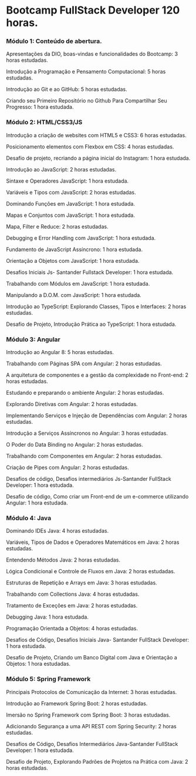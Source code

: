 # Bootcamp FullStack Developer 120 horas.



### Módulo 1: Conteúdo de abertura.

Apresentações da DIO,  boas-vindas e funcionalidades do Bootcamp: 3 horas estudadas.

Introdução a Programação e Pensamento Computacional: 5 horas estudadas.

 Introdução ao Git e ao GitHub: 5 horas estudadas.

 Criando seu Primeiro Repositório no Github Para Compartilhar Seu Progresso: 1 hora estudada.

### Módulo 2: HTML/CSS3/JS

Introdução a criação de websites com HTML5 e CSS3: 6 horas estudadas.

Posicionamento elementos com Flexbox em CSS: 4 horas estudadas.

Desafio de projeto, recriando a página inicial do Instagram: 1 hora estudada.

Introdução ao JavaScript: 2 horas estudadas.

Sintaxe e Operadores JavaScript: 1 hora estudada.

Variáveis e Tipos com JavaScript: 2 horas estudadas.

Dominando Funções em JavaScript: 1 hora estudada.

Mapas e Conjuntos com JavaScript: 1 hora estudada.

Mapa, Filter e Reduce: 2 horas estudadas.

Debugging e Error Handling com JavaScript: 1 hora estudada.

Fundamento de JavaScript Assíncrono: 1 hora estudada.

Orientação a Objetos com JavaScript: 1 hora estudada.

Desafios Iniciais Js- Santander Fullstack Developer: 1 hora estudada.

Trabalhando com Módulos em JavaScript: 1 hora estudada.

Manipulando a D.O.M. com JavaScript: 1 hora estudada.

Introdução ao TypeScript: Explorando Classes, Tipos e Interfaces: 2 horas estudadas.

Desafio de Projeto, Introdução Prática ao TypeScript: 1 hora estudada.

### Módulo 3: Angular

Introdução ao Angular 8: 5 horas estudadas.

Trabalhando com Páginas SPA com Angular: 2 horas estudadas.

A arquitetura de componentes e a gestão da complexidade no Front-end: 2 horas estudadas.

Estudando e preparando o ambiente Angular: 2 horas estudadas.

Explorando Diretivas com Angular: 2 horas estudadas.

Implementando Serviços e Injeção de Dependências com Angular: 2 horas estudadas.

Introdução a Serviços Assíncronos no Angular: 3 horas estudadas.

O Poder do Data Binding no Angular: 2 horas estudadas.

Trabalhando com Componentes em Angular: 2 horas estudadas.

Criação de Pipes com Angular: 2 horas estudadas.

Desafios de código, Desafios intermediários Js-Santander FullStack Developer: 1 hora estudada.

Desafio de código, Como criar um Front-end de um e-commerce utilizando Angular: 1 hora estudada.

### Módulo 4: Java

Dominando IDEs Java: 4 horas estudadas.

Variáveis, Tipos de Dados e Operadores Matemáticos em Java: 2 horas estudadas.

Entendendo Métodos Java: 2 horas estudadas.

Lógica Condicional e Controle de Fluxos em Java: 2 horas estudadas.

Estruturas de Repetição e Arrays em Java: 3 horas estudadas.

Trabalhando com Collections Java: 4 horas estudadas.

Tratamento de Exceções em Java: 2 horas estudadas.

Debugging Java: 1 hora estudada.

Programação Orientada a Objetos: 4 horas estudadas.

Desafios de Código, Desafios Iniciais Java- Santander FullStack Developer: 1 hora estudada.

Desafio de Projeto, Criando um Banco Digital com Java e Orientação a Objetos: 1 hora estudadas.

### Módulo 5: Spring Framework

Principais Protocolos de Comunicação da Internet: 3 horas estudadas.

Introdução ao Framework Spring Boot: 2 horas estudadas.

Imersão no Spring Framework com Spring Boot: 3 horas estudadas.

Adicionando Segurança a uma API REST com Spring Security: 2 horas estudadas.

Desafios de Código, Desafios Intermediários Java-Santander FullStack Developer: 1 hora estudada.

Desafio de Projeto, Explorando Padrões de Projetos na Prática com Java: 2 horas estudadas.